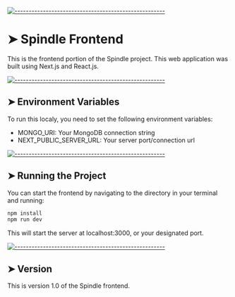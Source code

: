 <!-- ⚠️ This README has been generated from the file(s) "blueprint.md" ⚠️-->

[![-----------------------------------------------------](https://raw.githubusercontent.com/andreasbm/readme/master/assets/lines/colored.png)](#spindle-frontend)

# ➤ Spindle Frontend

This is the frontend portion of the Spindle project. This web application was built using Next.js and React.js.

[![-----------------------------------------------------](https://raw.githubusercontent.com/andreasbm/readme/master/assets/lines/colored.png)](#environment-variables)

## ➤ Environment Variables

To run this localy, you need to set the following environment variables:

- MONGO_URI: Your MongoDB connection string
- NEXT_PUBLIC_SERVER_URL: Your server port/connection url

[![-----------------------------------------------------](https://raw.githubusercontent.com/andreasbm/readme/master/assets/lines/colored.png)](#running-the-project)

## ➤ Running the Project

You can start the frontend by navigating to the directory in your terminal and running:

```bash
npm install
npm run dev
```

This will start the server at localhost:3000, or your designated port.

[![-----------------------------------------------------](https://raw.githubusercontent.com/andreasbm/readme/master/assets/lines/colored.png)](#version)

## ➤ Version

This is version 1.0 of the Spindle frontend.
